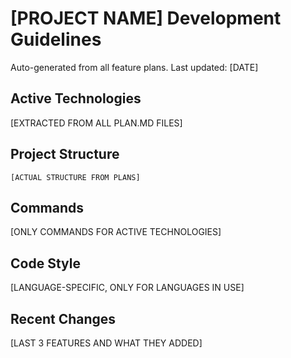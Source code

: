 # [PROJECT NAME] Development Guidelines

Auto-generated from all feature plans. Last updated: [DATE]

## Active Technologies

[EXTRACTED FROM ALL PLAN.MD FILES]

## Project Structure

```
[ACTUAL STRUCTURE FROM PLANS]
```

## Commands

[ONLY COMMANDS FOR ACTIVE TECHNOLOGIES]

## Code Style

[LANGUAGE-SPECIFIC, ONLY FOR LANGUAGES IN USE]

## Recent Changes

[LAST 3 FEATURES AND WHAT THEY ADDED]

<!-- MANUAL ADDITIONS START -->
<!-- MANUAL ADDITIONS END -->
